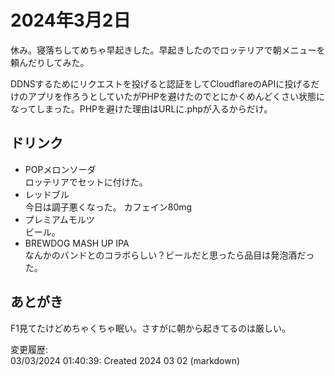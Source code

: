 # 2024年3月2日

休み。寝落ちしてめちゃ早起きした。早起きしたのでロッテリアで朝メニューを頼んだりしてみた。

DDNSするためにリクエストを投げると認証をしてCloudflareのAPIに投げるだけのアプリを作ろうとしていたがPHPを避けたのでとにかくめんどくさい状態になってしまった。PHPを避けた理由はURLに.phpが入るからだけ。

## ドリンク

- POPメロンソーダ  
ロッテリアでセットに付けた。
- レッドブル  
今日は調子悪くなった。
カフェイン80mg
- プレミアムモルツ  
ビール。
- BREWDOG MASH UP IPA  
なんかのバンドとのコラボらしい？ビールだと思ったら品目は発泡酒だった。

## あとがき

F1見てたけどめちゃくちゃ眠い。さすがに朝から起きてるのは厳しい。

変更履歴:  
03/03/2024 01:40:39: Created 2024 03 02 (markdown)  
